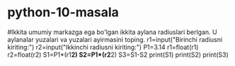 # python-10-masala
#Ikkita umumiy markazga ega bo'lgan ikkita aylana radiuslari berlgan. U aylanalar yuzalari va yuzalari ayirmasini toping.
r1=input("Birinchi radiusni kiriting:")
r2=input("Ikkinchi radiusni kiriting:")
P1=3.14
r1=float(r1)
r2=float(r2)
S1=P1*(r1**2)
S2=P1*(r2**2)
S3=S1-S2
print(S1)
print(S2)
print(S3)
